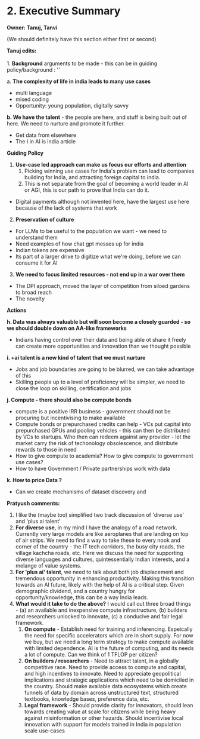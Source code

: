 # 2. Executive Summary

**Owner: Tanuj, Tanvi**

(We should definitely have this section either first or second)



**Tanuj edits:**\
\
1\. **Background** arguments to be made - this can be in guiding policy/background : ''

a. **The complexity of life in india leads to many use cases**

* multi language
* mixed coding
* Opportunity: young population, digitally savvy

**b. We have the talent** - the people are here, and stuff is being built out of here. We need to nurture and promote it further.

* Get data from elsewhere&#x20;
* The I in AI is india article



**Guiding Policy**

1. **Use-case led approach can make us focus our efforts and attention**
   1. Picking winning use cases for India's problem can lead to companies building for India, and attracting foreign capital to india.
   2. This is not separate from the goal of becoming a world leader in AI or AGI, this is our path to prove that India can do it.

* Digital payments although not invented here, have the largest use here because of the lack of systems that work

2. **Preservation of culture**

* For LLMs to be useful to the population we want - we need to understand them
* Need examples of how chat gpt messes up for india
* Indian tokens are expensive
* Its part of a larger drive to digitize what we're doing, before we can consume it for AI

3. **We need to focus limited resources - not end up in a war over them**

* The DPI approach, moved the layer of competition from siloed gardens to broad reach
* The novelty





**Actions**

**h. Data was always valuable but will soon become a closely guarded - so we should double down on AA-like frameworks**

* Indians having control over their data and being able ot share it freely can create more opportunities and innovation than we thought possible

**i. +ai talent is a new kind of talent that we must nurture**

* Jobs and job boundaries are going to be blurred, we can take advantage of this
* Skilling people up to a level of proficiency will be simpler, we need to close the loop on skilling, certification and jobs

**j. Compute - there should also be compute bonds**

* compute is a positive IRR business - government should not be procuring but incentivising to make available
* Compute bonds or prepurchased credits can help - VCs put capital into prepurchased GPUs and pooling vehicles - this can then be distributed by VCs to startups. Who then can redeem against any provider - let the market carry the risk of techonology obsolescence, and distribute rewards to those in need
* How to give compute to academia? How to give compute to government use cases?
* How to have Government / Private partnerships work with data

**k. How to price Data ?**

* Can we create mechanisms of dataset discovery and&#x20;



**Pratyush comments:**&#x20;

1. I like the (maybe too) simplified two track discussion of 'diverse use' and 'plus ai talent'
2. **For diverse use**, in my mind I have the analogy of a road network. Currently very large models are like aeroplanes that are landing on top of air strips. We need to find a way to take these to every nook and corner of the country - the IT tech corridors, the busy city roads, the village kachcha roads, etc. Here we discuss the need for supporting diverse languages and cultures, quintessentially Indian interests, and a melange of value systems.&#x20;
3. **For 'plus ai' talent**, we need to talk about both job displacement and tremendous opportunity in enhancing productivity. Making this transition towards an AI future, likely with the help of AI is a critical step. Given demographic dividend, and a country hungry for opportunity/knowledge, this can be a way India leads.
4. **What would it take to do the above?** I would call out three broad things - (a) an available and inexpensive compute infrastructure, (b) builders and researchers unlocked to innovate, (c) a conducive and fair legal framework.
   1. **On compute** - Establish need for training and inferencing. Espeically the need for specific accelerators which are in short supply. For now we buy, but we need a long term strategy to make compute available with limited dependence. AI is the future of computing, and its needs a lot of compute. Can we think of 1 TFLOP per citizen?
   2. **On builders / researchers** - Need to attract talent, in a globally competitive race. Need to provide access to compute and capital, and high incentives to innovate. Need to appreciate geopolitical implications and strategic applications which need to be domiciled in the country. Should make available data ecosystems which create funnels of data by domain across unstructured text, structured textbooks, knowledge bases, preference data, etc.
   3. **Legal framework** - Should provide clarity for innovators, should lean towards creating value at scale for citizens while being heavy against misinformation or other hazards. Should incentivise local innovation with support for models trained in India in population scale use-cases&#x20;




